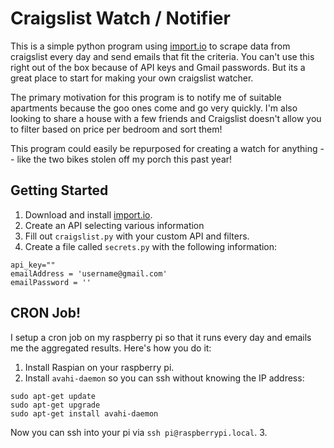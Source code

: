 # Craigslist Watch / Notifier

This is a simple python program using [import.io](https://import.io/) to scrape
data from craigslist every day and send emails that fit the criteria. You can't
use this right out of the box because of API keys and Gmail passwords. But its
a great place to start for making your own craigslist watcher.

The primary motivation for this program is to notify me of suitable apartments
because the goo ones come and go very quickly. I'm also looking to share a house
with a few friends and Craigslist doesn't allow you to filter based on price per
bedroom and sort them!

This program could easily be repurposed for creating a watch for anything -- like
the two bikes stolen off my porch this past year!

## Getting Started

1. Download and install [import.io](https://import.io/).
2. Create an API selecting various information
3. Fill out `craigslist.py` with your custom API and filters.
4. Create a file called `secrets.py` with the following information:
```
api_key=""
emailAddress = 'username@gmail.com'
emailPassword = ''
```
## CRON Job!

I setup a cron job on my raspberry pi so that it runs every day and emails me
the aggregated results. Here's how you do it:

1. Install Raspian on your raspberry pi.
2. Install `avahi-daemon` so you can ssh without knowing the IP address:
```
sudo apt-get update
sudo apt-get upgrade
sudo apt-get install avahi-daemon
```
Now you can ssh into your pi via `ssh pi@raspberrypi.local`.
3.
